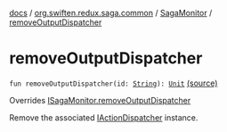 [docs](../../index.md) / [org.swiften.redux.saga.common](../index.md) / [SagaMonitor](index.md) / [removeOutputDispatcher](./remove-output-dispatcher.md)

# removeOutputDispatcher

`fun removeOutputDispatcher(id: `[`String`](https://kotlinlang.org/api/latest/jvm/stdlib/kotlin/-string/index.html)`): `[`Unit`](https://kotlinlang.org/api/latest/jvm/stdlib/kotlin/-unit/index.html) [(source)](https://github.com/protoman92/KotlinRedux/tree/master/common/common-saga/src/main/kotlin/org/swiften/redux/saga/common/SagaMonitor.kt#L41)

Overrides [ISagaMonitor.removeOutputDispatcher](../-i-saga-monitor/remove-output-dispatcher.md)

Remove the associated [IActionDispatcher](../../org.swiften.redux.core/-i-action-dispatcher.md) instance.

